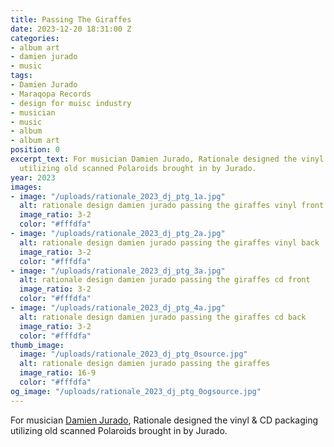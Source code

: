 ```yaml
---
title: Passing The Giraffes
date: 2023-12-20 18:31:00 Z
categories:
- album art
- damien jurado
- music
tags:
- Damien Jurado
- Maraqopa Records
- design for muisc industry
- musician
- music
- album
- album art
position: 0
excerpt_text: For musician Damien Jurado, Rationale designed the vinyl & CD packaging
  utilizing old scanned Polaroids brought in by Jurado.
year: 2023
images:
- image: "/uploads/rationale_2023_dj_ptg_1a.jpg"
  alt: rationale design damien jurado passing the giraffes vinyl front
  image_ratio: 3-2
  color: "#fffdfa"
- image: "/uploads/rationale_2023_dj_ptg_2a.jpg"
  alt: rationale design damien jurado passing the giraffes vinyl back
  image_ratio: 3-2
  color: "#fffdfa"
- image: "/uploads/rationale_2023_dj_ptg_3a.jpg"
  alt: rationale design damien jurado passing the giraffes cd front
  image_ratio: 3-2
  color: "#fffdfa"
- image: "/uploads/rationale_2023_dj_ptg_4a.jpg"
  alt: rationale design damien jurado passing the giraffes cd back
  image_ratio: 3-2
  color: "#fffdfa"
thumb_image:
  image: "/uploads/rationale_2023_dj_ptg_0source.jpg"
  alt: rationale design damien jurado passing the giraffes
  image_ratio: 16-9
  color: "#fffdfa"
og_image: "/uploads/rationale_2023_dj_ptg_0ogsource.jpg"
---
```


For musician [Damien Jurado](https://damienjuradomusic.com), Rationale designed the vinyl & CD packaging utilizing old scanned Polaroids brought in by Jurado.